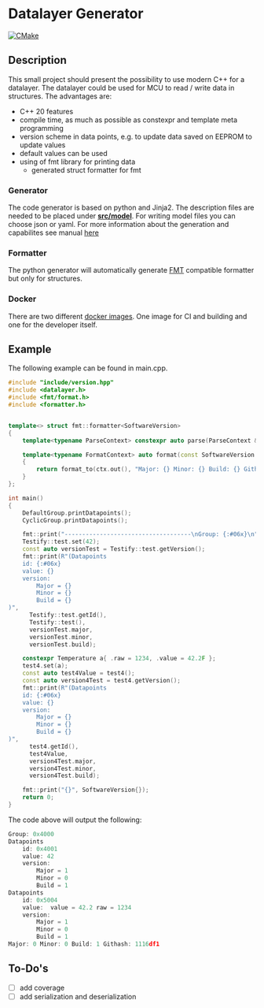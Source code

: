 # Datalayer Generator

[![CMake](https://github.com/StephanKa/DataLayerGenerator/actions/workflows/build_cmake.yml/badge.svg?branch=main)](https://github.com/StephanKa/DataLayerGenerator/actions/workflows/build_cmake.yml)

## Description

This small project should present the possibility to use modern C++ for a datalayer. The datalayer could be used for MCU to read / write data in structures.
The advantages are:
- C++ 20 features
- compile time, as much as possible as constexpr and template meta programming
- version scheme in data points, e.g. to update data saved on EEPROM to update values
- default values can be used
- using of fmt library for printing data
  - generated struct formatter for fmt

### Generator

The code generator is based on python and Jinja2. The description files are needed to be placed under [**src/model**](src/model).
For writing model files you can choose json or yaml. For more information about the generation and capabilites see manual [here](src/generator/README.md)

### Formatter

The python generator will automatically generate [FMT](https://github.com/fmtlib/fmt) compatible formatter but only for structures.

### Docker

There are two different [docker images](docker). One image for CI and building and one for the developer itself.

## Example

The following example can be found in main.cpp.

```c++
#include "include/version.hpp"
#include <datalayer.h>
#include <fmt/format.h>
#include <formatter.h>


template<> struct fmt::formatter<SoftwareVersion>
{
    template<typename ParseContext> constexpr auto parse(ParseContext &ctx) { return ctx.begin(); }

    template<typename FormatContext> auto format(const SoftwareVersion &version, FormatContext &ctx)
    {
        return format_to(ctx.out(), "Major: {} Minor: {} Build: {} Githash: {}", version.Major, version.Minor, version.Patch, version.GitHash);
    }
};

int main()
{
    DefaultGroup.printDatapoints();
    CyclicGroup.printDatapoints();

    fmt::print("------------------------------------\nGroup: {:#06x}\n", DefaultGroupInfo.baseId);
    Testify::test.set(42);
    const auto versionTest = Testify::test.getVersion();
    fmt::print(R"(Datapoints
    id: {:#06x}
    value: {}
    version:
        Major = {}
        Minor = {}
        Build = {}
)",
      Testify::test.getId(),
      Testify::test(),
      versionTest.major,
      versionTest.minor,
      versionTest.build);

    constexpr Temperature a{ .raw = 1234, .value = 42.2F };
    test4.set(a);
    const auto test4Value = test4();
    const auto version4Test = test4.getVersion();
    fmt::print(R"(Datapoints
    id: {:#06x}
    value: {}
    version:
        Major = {}
        Minor = {}
        Build = {}
)",
      test4.getId(),
      test4Value,
      version4Test.major,
      version4Test.minor,
      version4Test.build);

    fmt::print("{}", SoftwareVersion{});
    return 0;
}

```

The code above will output the following:

```c++
Group: 0x4000
Datapoints
    id: 0x4001
    value: 42
    version:
        Major = 1
        Minor = 0
        Build = 1
Datapoints
    id: 0x5004
    value:  value = 42.2 raw = 1234
    version:
        Major = 1
        Minor = 0
        Build = 1
Major: 0 Minor: 0 Build: 1 Githash: 1116df1
```

## To-Do's

- [ ] add coverage
- [ ] add serialization and deserialization
